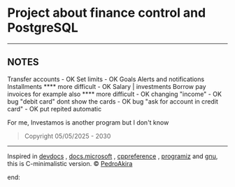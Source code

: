 
# Project about finance control and PostgreSQL

---

## NOTES



Transfer accounts - OK
Set limits        - OK 
Goals
Alerts and notifications
Installments        **** more difficult - OK 
Salary | investments
Borrow
pay invoices for example also  **** more difficult  - OK 
changing "income"   - OK  
bug "debit card" dont show the cards    - OK 
bug "ask for account in credit card"    - OK 
put repited automatic 


For me, Investamos is another program but I don't know









> Copyright 05/05/2025 - 2030

---




Inspired in [devdocs](https://devdocs.io/c/) , [docs.microsoft](https://docs.microsoft.com/en-us/cpp/c-language/?view=msvc-170) , [cppreference](https://en.cppreference.com/w/c/language) , [programiz](https://www.programiz.com/c-programming) and [gnu](https://www.gnu.org/software/gnu-c-manual/gnu-c-manual.html), this is C-minimalistic version.
© [PedroAkira](https://www.instagram.com/pedro.akira.3)

end:
